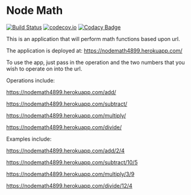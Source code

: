 # Node Math
[![Build Status](https://travis-ci.org/adferras/node_math.svg?branch=master)](https://travis-ci.org/adferras/node_math)
[![codecov.io](https://codecov.io/github/adferras/node_math/coverage.svg?branch=master)](https://codecov.io/github/adferras/node_math?branch=master)
[![Codacy
Badge](https://api.codacy.com/project/badge/grade/43c07f47726e4bfca90516385f04343e)](https://www.codacy.com/app/aferras/node_math)

This is an application that will perform math functions based upon url.

The application is deployed at: https://nodemath4899.herokuapp.com/

To use the app, just pass in the operation and the two numbers that you
wish to operate on into the url.

Operations include:

https://nodemath4899.herokuapp.com/add/

https://nodemath4899.herokuapp.com/subtract/

https://nodemath4899.herokuapp.com/multiply/

https://nodemath4899.herokuapp.com/divide/


Examples include:

https://nodemath4899.herokuapp.com/add/2/4

https://nodemath4899.herokuapp.com/subtract/10/5

https://nodemath4899.herokuapp.com/multiply/3/9

https://nodemath4899.herokuapp.com/divide/12/4
